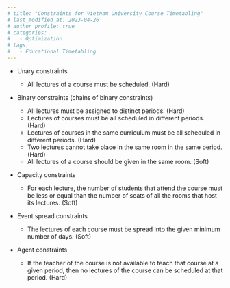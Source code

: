 ```yaml
---
# title: "Constraints for Vietnam University Course Timetabling"
# last_modified_at: 2023-04-26
# author_profile: true
# categories:
#   - Optimization
# tags:
#   - Educational Timetabling
---
```

- Unary constraints
    - All lectures of a course must be scheduled. (Hard)

- Binary constraints (chains of binary constraints)
    - All lectures must be assigned to distinct periods. (Hard)
    - Lectures of courses must be all scheduled in different periods. (Hard)
    - Lectures of courses in the same curriculum must be all scheduled in different periods. (Hard)
    - Two lectures cannot take place in the
    same room in the same period. (Hard)
    - All lectures of a course should be given in
    the same room. (Soft)

- Capacity constraints
    - For each lecture, the number of students
    that attend the course must be less or equal than the number  of seats of all the rooms that host its lectures. (Soft)

- Event spread constraints
    - The lectures of each course must
    be spread into the given minimum number of days. (Soft)

- Agent constraints
    - If the teacher of the course is not available
    to teach that course at a given period, then no lectures of the course can be scheduled at that period. (Hard)